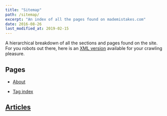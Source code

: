 ```yaml
---
title: "Sitemap"
path: /sitemap/
excerpt: "An index of all the pages found on mademistakes.com"
date: 2016-08-26
last_modified_at: 2019-02-15
---
```


A hierarchical breakdown of all the sections and pages found on the site. For you robots out there, here is an [XML version](/sitemap.xml) available for your crawling pleasure.

## Pages

- [About](/about/)
<!-- - [Contact](/contact/) -->
<!-- - [Frequently asked questions](/faqs/) -->
<!-- - [Show your support](/support/) -->
<!-- - [Terms and policies](/terms/) -->
- [Tag index](/tag/)

## [Articles](/articles/)

<!-- ## [Notes](/notes/) -->

<!-- ## [Mastering Paper for iOS](/mastering-paper/) -->

<!-- ## [Portfolio work](/work/) -->
